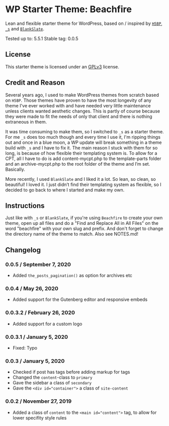 # WP Starter Theme: Beachfire
Lean and flexible starter theme for WordPress, based on / inspired by [`H5BP`](https://github.com/h5bp/html5-boilerplate/tree/v7.2.0), [`_s`](https://github.com/Automattic/_s) and [`BlankSlate`](https://github.com/tidythemes/blankslate).

Tested up to: 5.5.1
Stable tag: 0.0.5


## License
This starter theme is licensed under an [GPLv3](https://www.gnu.org/licenses/gpl-3.0.html) license.


## Credit and Reason
Several years ago, I used to make WordPress themes from scratch based on `H5BP`. Those themes have proven to have the most longevity of any theme I've ever worked with and have needed very little maintenance unless clients wanted aesthetic changes. This is partly of course because they were made to fit the needs of only that client and there is nothing extraneous in them. 

It was time consuming to make them, so I switched to `_s` as a starter theme. For me `_s` does too much though and every time I use it, I'm ripping things out and once in a blue moon, a WP update will break something in a theme build with `_s` and I have to fix it. The main reason I stuck with them for so long, is because of how flexible their templating system is. To allow for a CPT, all I have to do is add content-mycpt.php to the template-parts folder and an archive-mycpt.php to the root folder of the theme and I’m set. Basically.

More recently, I used `BlankSlate` and I liked it a lot. So lean, so clean, so beautiful! I loved it. I just didn’t find their templating system as flexible, so I decided to go back to where I started and make my own.


## Instructions
Just like with `_s` or `BlankSlate`, if you're using `Beachfire` to create your own theme, open up all files and do a "Find and Replace All in All Files" on the word "beachfire" with your own slug and prefix. And don't forget to change the directory name of the theme to match.
Also see NOTES.md!


## Changelog
### 0.0.5 / September 7, 2020
* Added `the_posts_pagination()` as option for archives etc

### 0.0.4 / May 26, 2020
* Added support for the Gutenberg editor and responsive embeds

### 0.0.3.2 / February 26, 2020
* Added support for a custom logo

### 0.0.3.1 / January 5, 2020
* Fixed: Typo

### 0.0.3 / January 5, 2020
* Checked if post has tags before adding markup for tags
* Changed the `content`-class to `primary`
* Gave the sidebar a class of `secondary`
* Gave the `<div id="container">` a class of `site-content`

### 0.0.2 / November 27, 2019
* Added a class of `content` to the `<main id="content">` tag, to allow for lower specifity style rules